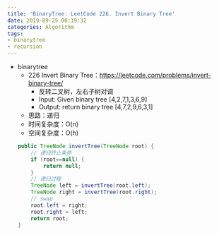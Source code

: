 ```yaml
---
title: 'BinaryTree: LeetCode 226. Invert Binary Tree'
date: 2019-09-25 00:19:32
categories: Algorithm
tags: 
- binarytree
- recursion
---
```

- binarytree
    - 226 Invert Binary Tree：https://leetcode.com/problems/invert-binary-tree/
        - 反转二叉树，左右子树对调
        - Input: Given binary tree [4,2,7,1,3,6,9]
        - Output: return binary tree [4,7,2,9,6,3,1]
        <!-- more -->
    - 思路：递归
    - 时间复杂度：O(n)
    - 空间复杂度：O(h)
    ```java
    public TreeNode invertTree(TreeNode root) {
        // 递归终止条件
        if (root==null) {
            return null;
        }
        // 递归过程
        TreeNode left = invertTree(root.left);
        TreeNode right = invertTree(root.right);
        // swap
        root.left = right;
        root.right = left;
        return root;
    }
    ```